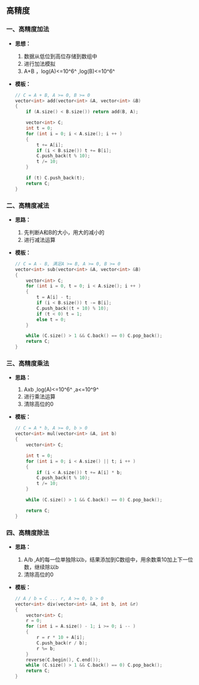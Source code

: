 ## 高精度

### 一、高精度加法

- **思想：**
  1. 数据从低位到高位存储到数组中
  2. 进行加法模拟
  3. A+B  ，log(A)<=10^6^ ,log(B)<=10^6^

- **模板：**

  ```c++
  // C = A + B, A >= 0, B >= 0
  vector<int> add(vector<int> &A, vector<int> &B)
  {
      if (A.size() < B.size()) return add(B, A);
  
      vector<int> C;
      int t = 0;
      for (int i = 0; i < A.size(); i ++ )
      {
          t += A[i];
          if (i < B.size()) t += B[i];
          C.push_back(t % 10);
          t /= 10;
      }
  
      if (t) C.push_back(t);
      return C;
  }
  ```

  



### 二、高精度减法

- **思路：**

  1. 先判断A和B的大小，用大的减小的
  2. 进行减法运算

- **模板：**

  ```c++
  // C = A - B, 满足A >= B, A >= 0, B >= 0
  vector<int> sub(vector<int> &A, vector<int> &B)
  {
      vector<int> C;
      for (int i = 0, t = 0; i < A.size(); i ++ )
      {
          t = A[i] - t;
          if (i < B.size()) t -= B[i];
          C.push_back((t + 10) % 10);
          if (t < 0) t = 1;
          else t = 0;
      }
  
      while (C.size() > 1 && C.back() == 0) C.pop_back();
      return C;
  }
  ```

  



### 三、高精度乘法

- **思路：**

  1. Axb ,log(A)<=10^6^ ,a<=10^9^
  2. 进行乘法运算
  3. 清除高位的0

- **模板：**

  ```c++
  // C = A * b, A >= 0, b > 0
  vector<int> mul(vector<int> &A, int b)
  {
      vector<int> C;
  
      int t = 0;
      for (int i = 0; i < A.size() || t; i ++ )
      {
          if (i < A.size()) t += A[i] * b;
          C.push_back(t % 10);
          t /= 10;
      }
  
      while (C.size() > 1 && C.back() == 0) C.pop_back();
  
      return C;
  }
  ```

  



### 四、高精度除法

- **思路：**

  1. A/b ,A的每一位单独除以b，结果添加到C数组中，用余数乘10加上下一位数，继续除以b
  2. 清除高位的0

- **模板：**

  ```c++
  // A / b = C ... r, A >= 0, b > 0
  vector<int> div(vector<int> &A, int b, int &r)
  {
      vector<int> C;
      r = 0;
      for (int i = A.size() - 1; i >= 0; i -- )
      {
          r = r * 10 + A[i];
          C.push_back(r / b);
          r %= b;
      }
      reverse(C.begin(), C.end());
      while (C.size() > 1 && C.back() == 0) C.pop_back();
      return C;
  }
  ```



